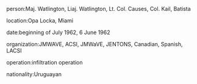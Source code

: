 person:Maj. Watlington, Liaj. Watlington, Lt. Col. Causes, Col. Kail, Batista

location:Opa Locka, Miami

date:beginning of July 1962, 6 June 1962

organization:JMWAVE, ACSI, JMWaVE, JENTONS, Canadian, Spanish, LACSI

operation:infiltration operation

nationality:Uruguayan

